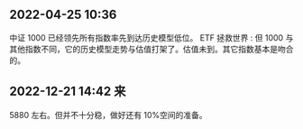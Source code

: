 ## 2022-04-25 10:36

中证 1000 已经领先所有指数率先到达历史模型低位。
ETF 拯救世界 : 但 1000 与其他指数不同，它的历史模型走势与估值打架了。估值未到。其它指数基本是吻合的。

## 2022-12-21 14:42 来

5880 左右。但并不十分稳，做好还有 10%空间的准备。
